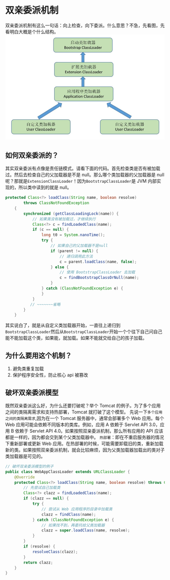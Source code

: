 # 双亲委派机制

双亲委派机制有这么一句话：向上检查，向下委派。什么意思？不急，先看图，先看明白大概是个什么结构。
![双亲委派机制](./image/双亲委派机制.png)

## 如何双亲委派的？

其实双亲委派有点像是责任链模式。请看下面的代码。首先检查类是否有被加载过。然后去检查自己的父加载器是不是 null。那么哪个类加载器的父加载器是 null 呢？那就是`ExtensionClassLoader`！因为`BootstrapClassLoader`是 JVM 内部实现的，所以类中读到的就是 null。

```java
protected Class<?> loadClass(String name, boolean resolve)
        throws ClassNotFoundException
    {
        synchronized (getClassLoadingLock(name)) {
            // 如果类没有被加载过，才继续执行
            Class<?> c = findLoadedClass(name);
            if (c == null) {
                long t0 = System.nanoTime();
                try {
                    // 如果自己的父加载器不是null
                    if (parent != null) {
                        // 递归调用此方法
                        c = parent.loadClass(name, false);
                    } else {
                        // 使用 BootstrapClassLoader 去加载
                        c = findBootstrapClassOrNull(name);
                    }
                } catch (ClassNotFoundException e) {
                }
            }
           // ~~~~~~~省略
        }
    }
```

其实说白了，就是从自定义类加载器开始，一直往上递归到`BootstrapClassLoader`然后从`BootstrapClassLoader`开始一个个往下自己问自己能不能加载这个类，如果能，就加载。如果不能就交给自己的孩子加载。

## 为什么要用这个机制？

1. 避免类重复加载
2. 保护程序安全性，防止核心 api 被篡改

## 破坏双亲委派模型

既然双亲委派这么好，为什么还要打破呢？举个 Tomcat 的例子。为了多个应用之间的类隔离需求和支持热部署，Tomcat 就打破了这个模型。
先说一下`多个应用之间的类隔离需求`,因为在一个 Tomcat 服务器中，通常会部署多个 Web 应用。每个 Web 应用可能会依赖不同版本的类库。例如，应用 A 依赖于 Servlet API 3.0，应用 B 依赖于 Servlet API 4.0。如果按照双亲委派机制，那么所有应用的 API 应该都是一样的，因为都会交到某个父类加载器中。
`热部署`：即在不重启服务器的情况下重新部署或更新 Web 应用。在热部署的时候，可能需要卸载旧的类，重新加载新的类。如果按照双亲委派机制，就会比较麻烦，因为父类加载器加载出的类对子类加载器是可见的。

```java
// 破坏双亲委派模型的例子
public class WebAppClassLoader extends URLClassLoader {
    @Override
    protected Class<?> loadClass(String name, boolean resolve) throws ClassNotFoundException {
        // 先尝试自己加载类
        Class<?> clazz = findLoadedClass(name);
        if (clazz == null) {
            try {
                // 尝试从 Web 应用程序的目录中加载类
                clazz = findClass(name);
            } catch (ClassNotFoundException e) {
                // 如果找不到，再委托给父类加载器
                clazz = super.loadClass(name, resolve);
            }
        }
        if (resolve) {
            resolveClass(clazz);
        }
        return clazz;
    }
}
```
